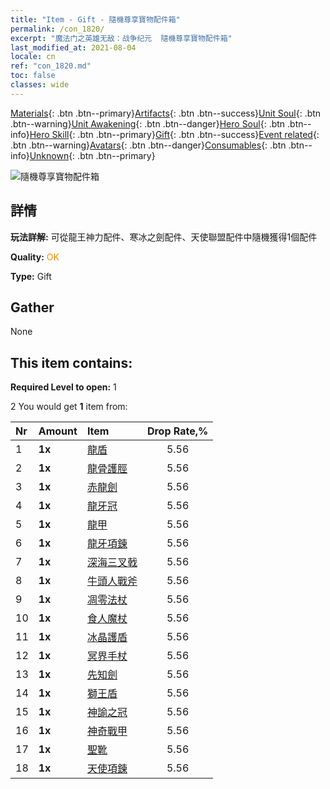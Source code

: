 ```yaml
---
title: "Item - Gift - 隨機尊享寶物配件箱"
permalink: /con_1820/
excerpt: "魔法门之英雄无敌：战争纪元  隨機尊享寶物配件箱"
last_modified_at: 2021-08-04
locale: cn
ref: "con_1820.md"
toc: false
classes: wide
---
```

 [Materials](/ItemsCN/){: .btn .btn--primary}[Artifacts](/ItemsCN/Artifacts/){: .btn .btn--success}[Unit Soul](/ItemsCN/UnitSoul/){: .btn .btn--warning}[Unit Awakening](/ItemsCN/UnitAwakening/){: .btn .btn--danger}[Hero Soul](/ItemsCN/HeroSoul/){: .btn .btn--info}[Hero Skill](/ItemsCN/HeroSkill/){: .btn .btn--primary}[Gift](/ItemsCN/Gift/){: .btn .btn--success}[Event related](/ItemsCN/Events/){: .btn .btn--warning}[Avatars](/ItemsCN/Avatars/){: .btn .btn--danger}[Consumables](/ItemsCN/Consumables/){: .btn .btn--info}[Unknown](/ItemsCN/Unknown/){: .btn .btn--primary}

 ![隨機尊享寶物配件箱](/images/t/i_907046.png)

## 詳情
 **玩法詳解:** 可從龍王神力配件、寒冰之劍配件、天使聯盟配件中隨機獲得1個配件

 **Quality:** <span style="color: #FF8C00">OK</span>

 **Type:** Gift

## Gather

  None

## This item contains:

 **Required Level to open:** 1

 2 You would get **1** item  from:

  | Nr | Amount |     Item    | Drop Rate,% |
  |:---|:-------|:------------|:---------:|
  | 1 |  **1x** | [龍盾](/cn/Items/art_144/) | 5.56 | 
  | 2 |  **1x** | [龍骨護脛](/cn/Items/art_145/) | 5.56 | 
  | 3 |  **1x** | [赤龍劍](/cn/Items/art_146/) | 5.56 | 
  | 4 |  **1x** | [龍牙冠](/cn/Items/art_147/) | 5.56 | 
  | 5 |  **1x** | [龍甲](/cn/Items/art_148/) | 5.56 | 
  | 6 |  **1x** | [龍牙項鍊](/cn/Items/art_149/) | 5.56 | 
  | 7 |  **1x** | [深海三叉戟](/cn/Items/art_160/) | 5.56 | 
  | 8 |  **1x** | [牛頭人戰斧](/cn/Items/art_161/) | 5.56 | 
  | 9 |  **1x** | [凋零法杖](/cn/Items/art_162/) | 5.56 | 
  | 10 |  **1x** | [食人魔杖](/cn/Items/art_163/) | 5.56 | 
  | 11 |  **1x** | [冰晶護盾](/cn/Items/art_164/) | 5.56 | 
  | 12 |  **1x** | [冥界手杖](/cn/Items/art_165/) | 5.56 | 
  | 13 |  **1x** | [先知劍](/cn/Items/art_150/) | 5.56 | 
  | 14 |  **1x** | [獅王盾](/cn/Items/art_151/) | 5.56 | 
  | 15 |  **1x** | [神諭之冠](/cn/Items/art_152/) | 5.56 | 
  | 16 |  **1x** | [神奇戰甲](/cn/Items/art_153/) | 5.56 | 
  | 17 |  **1x** | [聖靴](/cn/Items/art_154/) | 5.56 | 
  | 18 |  **1x** | [天使項鍊](/cn/Items/art_155/) | 5.56 | 
